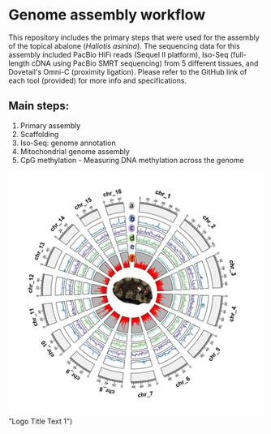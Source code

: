 # Genome assembly workflow

This repository includes the primary steps that were used for the assembly of the topical abalone (*Haliotis asinina*). 
The sequencing data for this assembly included PacBio HiFi reads (Sequel II platform), Iso-Seq (full-length cDNA using PacBio SMRT sequencing) from 5 different tissues, and Dovetail's Omni-C (proximity ligation). Please refer to the GitHub link of each tool (provided) for more info and specifications. 

## Main steps:
1. Primary assembly
2. Scaffolding
3. Iso-Seq: genome annotation 
4. Mitochondrial genome assembly
5. CpG methylation - Measuring DNA methylation across the genome


![alt text](https://github.com/roybarkan2020/AbsGenome/blob/main/Picture%201.png)"Logo Title Text 1")

